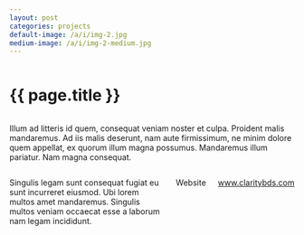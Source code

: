 ```yaml
---
layout: post
categories: projects
default-image: /a/i/img-2.jpg
medium-image: /a/i/img-2-medium.jpg
---
```

<div class="row">

  <div class="small-12 columns">
    <h1 class="project-title text-center">{{ page.title }}</h1>
  </div>

  <div class="small-12 medium-6 columns">
  <p class="lead">Illum ad litteris id quem, consequat veniam noster et culpa. Proident malis mandaremus. Ad iis malis deserunt, nam aute firmissimum, ne minim dolore quem appellat, ex quorum illum magna possumus. Mandaremus illum pariatur. Nam magna consequat.</p>
  </div>

  <div class="small-12 medium-6 columns">
  <p>Singulis legam sunt consequat fugiat eu sunt incurreret eiusmod. Ubi lorem multos amet mandaremus. Singulis multos veniam occaecat esse a laborum nam legam incididunt.</p>
    <p class="head-font">Website</p>
    <p class="head-font"><a href="http://www.claritybds.com">www.claritybds.com</a></p>
  </div>

  <div class="small-12 columns">
    <p><img data-interchange="[{{ site.url }}/a/i/tdc-1-450.jpg, (default)], [{{ site.url }}/a/i/tdc-1-970.jpg, (medium)]"></p>
    <p><img data-interchange="[{{ site.url }}/a/i/tdc-2-450.jpg, (default)], [{{ site.url }}/a/i/tdc-2-970.jpg, (medium)]"></p>
    <p><img data-interchange="[{{ site.url }}/a/i/tdc-3-450.jpg, (default)], [{{ site.url }}/a/i/tdc-3-970.jpg, (medium)]"></p>
  </div>

</div>